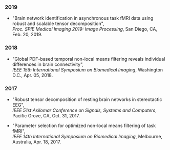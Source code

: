 ### 2019

* "Brain network identification in asynchronous task fMRI data using robust and scalable tensor decomposition",  
*Proc. SPIE Medical Imaging 2019: Image Processing*, San Diego, CA, Feb. 20, 2019.

### 2018

* "Global PDF-based temporal non-local means filtering reveals individual differences in brain connectivity",  
*IEEE 15th International Symposium on Biomedical Imaging*, Washington D.C., Apr. 05, 2018.

### 2017

* "Robust tensor decomposition of resting brain networks in stereotactic EEG",  
*IEEE 51st Asilomar Conference on Signals, Systems and Computers*, Pacific Grove, CA, Oct. 31, 2017.

* "Parameter selection for optimized non-local means filtering of task fMRI",  
*IEEE 14th International Symposium on Biomedical Imaging*, Melbourne, Australia, Apr. 18, 2017.
